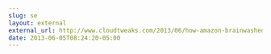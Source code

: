 ```yaml
---
slug: se
layout: external
external_url: http://www.cloudtweaks.com/2013/06/how-amazon-brainwashed-us-all-and-joyent-too/
date: 2013-06-05T08:24:20-05:00
---
```

